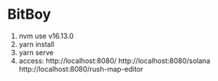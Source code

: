 # BitBoy

1. nvm use v16.13.0
2. yarn install
3. yarn serve
4. access: http://localhost:8080/  http://localhost:8080/solana  http://localhost:8080/rush-map-editor
